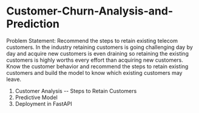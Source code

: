 # Customer-Churn-Analysis-and-Prediction
Problem Statement:
Recommend the steps to retain existing telecom customers. In the industry retaining customers is going challenging day by day and acquire new customers is even draining so retaining the existing customers is highly worths every effort than acquiring new customers.
Know the customer behavior and recommend the steps to retain existing customers and build the model to know which existing customers may leave.
1. Customer Analysis -- Steps to Retain Customers
2. Predictive Model
3. Deployment in FastAPI
